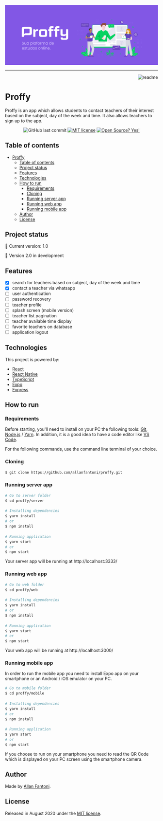 <div align="center">  
  <img src="https://github.com/allanfantoni/proffy/blob/master/web/src/assets/images/banner.png?raw=true" alt="Proffy" />
</div>

***

<div align="right">
  <img src="https://i.imgur.com/CKgKBvN.png" alt="readme">
</div>

# Proffy

Proffy is an app which allows students to contact teachers of their interest based on the subject, day of the week and time. It also allows teachers to sign up to the app.

<div align="center">

![GitHub last commit](https://img.shields.io/github/last-commit/allanfantoni/proffy?label=Last%20commit)
[![MIT license](https://img.shields.io/badge/License-MIT-blue.svg)](https://lbesson.mit-license.org/)
[![Open Source? Yes!](https://badgen.net/badge/Open%20Source%3F/Yes%21/blue?icon=github)](https://github.com/Naereen/badges/)

</div>

## Table of contents

- [Proffy](#proffy)
  - [Table of contents](#table-of-contents)
  - [Project status](#project-status)
  - [Features](#features)
  - [Technologies](#technologies)
  - [How to run](#how-to-run)
    - [Requirements](#requirements)
    - [Cloning](#cloning)
    - [Running server app](#running-server-app)
    - [Running web app](#running-web-app)
    - [Running mobile app](#running-mobile-app)
  - [Author](#author)
  - [License](#license)

## Project status

:rocket: Current version: 1.0

:construction: Version 2.0 in development

## Features

- [x] search for teachers based on subject, day of the week and time
- [x] contact a teacher via whatsapp
- [ ] user authentication
- [ ] password recovery
- [ ] teacher profile
- [ ] splash screen (mobile version)
- [ ] teacher list pagination
- [ ] teacher available time display
- [ ] favorite teachers on database
- [ ] application logout

## Technologies

This project is powered by:

- [React](https://reactjs.org/)
- [React Native](https://reactnative.dev/)
- [TypeScript](https://www.typescriptlang.org/)
- [Expo](https://expo.io/)
- [Express](https://expressjs.com/)

## How to run

### Requirements

Before starting, you'll need to install on your PC the following tools: [Git](https://git-scm.com/), [Node.js](https://nodejs.org/en/) / [Yarn](https://yarnpkg.com/). In addition, it is a good idea to have a code editor like [VS Code](https://code.visualstudio.com/).

For the following commands, use the command line terminal of your choice.

### Cloning

```bash
$ git clone https://github.com/allanfantoni/proffy.git
```

### Running server app

```bash
# Go to server folder
$ cd proffy/server

# Installing dependencies
$ yarn install
# or
$ npm install

# Running application
$ yarn start
# or
$ npm start
```

Your server app will be running at http://localhost:3333/

### Running web app

```bash
# Go to web folder
$ cd proffy/web

# Installing dependencies
$ yarn install
# or
$ npm install

# Running application
$ yarn start
# or
$ npm start
```

Your web app will be running at http://localhost:3000/


### Running mobile app

In order to run the mobile app you need to install Expo app on your smartphone or an Android / iOS emulator on your PC.

```bash
# Go to mobile folder
$ cd proffy/mobile

# Installing dependencies
$ yarn install
# or
$ npm install

# Running application
$ yarn start
# or
$ npm start
```

If you choose to run on your smartphone you need to read the QR Code which is displayed on your PC screen using the smartphone camera.

## Author

Made by [Allan Fantoni](https://github.com/allanfantoni).

## License

Released in August 2020 under the [MIT license](https://github.com/allanfantoni/proffy/blob/master/LICENSE).